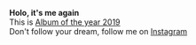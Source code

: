 **Holo, it's me again**  
This is [Album of the year 2019](https://pitchfork.com/reviews/albums/lana-del-rey-norman-fucking-rockwell/)  
Don't follow your dream, follow me on [Instagram](https://instagram.com/depressionhoney)
